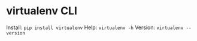 # virtualenv CLI

Install: `pip install virtualenv`
Help: `virtualenv -h`
Version: `virtualenv --version`